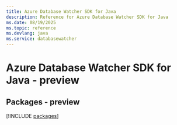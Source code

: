 ```yaml
---
title: Azure Database Watcher SDK for Java
description: Reference for Azure Database Watcher SDK for Java
ms.date: 08/19/2025
ms.topic: reference
ms.devlang: java
ms.service: databasewatcher
---
```

# Azure Database Watcher SDK for Java - preview
## Packages - preview
[!INCLUDE [packages](database-watcher-index.md)]